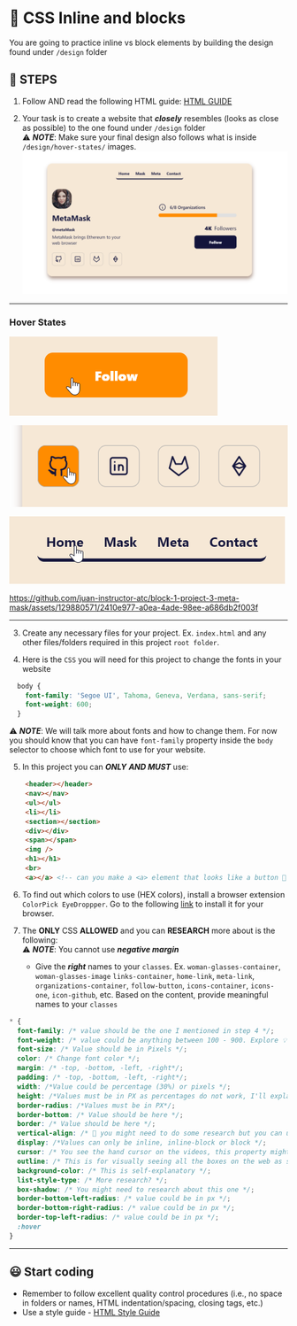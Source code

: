 # 🧩 CSS Inline and blocks

You are going to practice inline vs block elements by building the design found under `/design` folder

## 🏁 STEPS

1. Follow AND read the following HTML guide: [HTML GUIDE](https://www.w3schools.com/htmL/html5_syntax.asp)

2. Your task is to create a website that **_closely_** resembles (looks as close as possible) to the one found under `/design` folder <br>
   ⚠️ **_NOTE_**: Make sure your final design also follows what is inside `/design/hover-states/` images. <br>
   ![metamask](./design/meta-mask-design.png)<br>

---

### Hover States

![button-hover](./design/hover-states/button-hover.png)

![icon-hover](./design/hover-states/icon-hover.png)

![link-hover](./design/hover-states/link-hover.png)

<https://github.com/juan-instructor-atc/block-1-project-3-meta-mask/assets/129880571/2410e977-a0ea-4ade-98ee-a686db2f003f>

---

3. Create any necessary files for your project. Ex. `index.html` and any other files/folders required in this project `root folder`. <br>

4. Here is the `CSS` you will need for this project to change the fonts in your website

```CSS
  body {
    font-family: 'Segoe UI', Tahoma, Geneva, Verdana, sans-serif;
    font-weight: 600;
  }
```

⚠️ **_NOTE_**: We will talk more about fonts and how to change them. For now you should know that you can have `font-family` property inside the `body` selector to choose which font to use for your website. <br>

5. In this project you can **_ONLY_** **_AND MUST_** use:

```HTML
    <header></header>
    <nav></nav>
    <ul></ul>
    <li></li>
    <section></section>
    <div></div>
    <span></span>
    <img />
    <h1></h1>
    <br>
    <a></a> <!-- can you make a <a> element that looks like a button 🤔 -->
```

6. To find out which colors to use (HEX colors), install a browser extension `ColorPick EyeDroppper`. Go to the following [link](https://addons.mozilla.org/en-US/firefox/addon/colorpick-eyedropper/) to install it for your browser.<br>

7. The **ONLY** CSS **ALLOWED** and you can **RESEARCH** more about is the following:<br>
   ⚠️ **_NOTE_**: You cannot use **_negative margin_**<br>
   - Give the **_right_** names to your `classes`. Ex. `woman-glasses-container`, `woman-glasses-image` `links-container`, `home-link`, `meta-link`, `organizations-container`, `follow-button`, `icons-container`, `icons-one`, `icon-github`, etc. Based on the content, provide meaningful names to your `classes`

```CSS
* {
  font-family: /* value should be the one I mentioned in step 4 */;
  font-weight: /* value could be anything between 100 - 900. Explore 💡 */;
  font-size: /* Value should be in Pixels */;
  color: /* Change font color */;
  margin: /* -top, -bottom, -left, -right*/;
  padding: /* -top, -bottom, -left, -right*/;
  width: /*Value could be percentage (30%) or pixels */;
  height: /*Values must be in PX as percentages do not work, I'll explain later */;
  border-radius: /*Values must be in PX*/;
  border-bottom: /* Value should be here */;
  border: /* Value should be here */;
  vertical-align: /* 🤔 you might need to do some research but you can use %percent (Ex.20%) values */;
  display: /*Values can only be inline, inline-block or block */;
  cursor: /* You see the hand cursor on the videos, this property might help. Research is needed*/;
  outline: /* This is for visually seeing all the boxes on the web as shown by your instructor before */;
  background-color: /* This is self-explanatory */;
  list-style-type: /* More research? */;
  box-shadow: /* You might need to research about this one */;
  border-bottom-left-radius: /* value could be in px */;
  border-bottom-right-radius: /* value could be in px */;
  border-top-left-radius: /* value could be in px */;
  :hover
}
```

---

## 😃 Start coding

- Remember to follow excellent quality control procedures (i.e., no space in folders or names, HTML indentation/spacing, closing tags, etc.)
- Use a style guide - [HTML Style Guide](https://www.w3schools.com/htmL/html5_syntax.asp)
